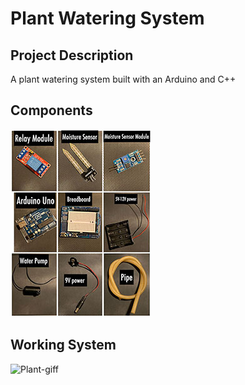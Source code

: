 # Plant Watering System

## Project Description
A plant watering system built with an Arduino and C++

## Components
![Components-Screenshot](img/Components.jpg)

## Working System
![Plant-giff](img/Water_Plant.gif)
